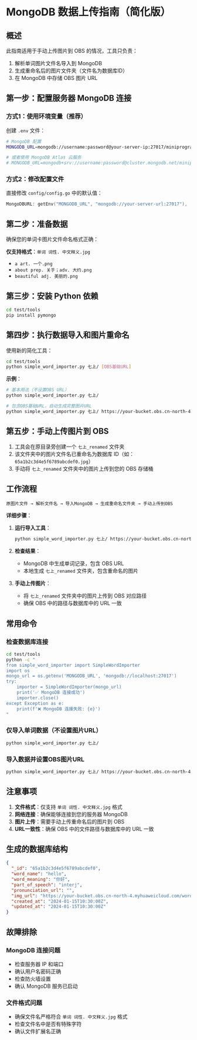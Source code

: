 # MongoDB 数据上传指南（简化版）

## 概述

此指南适用于手动上传图片到 OBS 的情况，工具只负责：
1. 解析单词图片文件名导入到 MongoDB
2. 生成重命名后的图片文件夹（文件名为数据库ID）
3. 在 MongoDB 中存储 OBS 图片 URL

## 第一步：配置服务器 MongoDB 连接

### 方式1：使用环境变量（推荐）

创建 `.env` 文件：

```bash
# MongoDB 配置
MONGODB_URL=mongodb://username:password@your-server-ip:27017/miniprogram_db

# 或者使用 MongoDB Atlas 云服务
# MONGODB_URL=mongodb+srv://username:password@cluster.mongodb.net/miniprogram_db
```

### 方式2：修改配置文件

直接修改 `config/config.go` 中的默认值：

```go
MongoDBURL: getEnv("MONGODB_URL", "mongodb://your-server-url:27017"),
```

## 第二步：准备数据

确保您的单词卡图片文件命名格式正确：

**仅支持格式**：`单词 词性. 中文释义.jpg`
- `a art. 一个.png`
- `about prep. 关于；adv. 大约.png`
- `beautiful adj. 美丽的.png`

## 第三步：安装 Python 依赖

```bash
cd test/tools
pip install pymongo
```

## 第四步：执行数据导入和图片重命名

使用新的简化工具：

```bash
cd test/tools
python simple_word_importer.py 七上/ [OBS基础URL]
```

**示例**：
```bash
# 基本用法（不设置OBS URL）
python simple_word_importer.py 七上/

# 包含OBS基础URL，自动生成完整图片URL
python simple_word_importer.py 七上/ https://your-bucket.obs.cn-north-4.myhuaweicloud.com/word_images/
```

## 第五步：手动上传图片到 OBS

1. 工具会在原目录旁创建一个 `七上_renamed` 文件夹
2. 该文件夹中的图片文件名已重命名为数据库 ID（如：`65a1b2c3d4e5f6789abcdef0.jpg`）
3. 手动将 `七上_renamed` 文件夹中的图片上传到您的 OBS 存储桶

## 工作流程

```
原图片文件 → 解析文件名 → 导入MongoDB → 生成重命名文件夹 → 手动上传到OBS
```

**详细步骤**：

1. **运行导入工具**：
   ```bash
   python simple_word_importer.py 七上/ https://your-bucket.obs.cn-north-4.myhuaweicloud.com/word_images/
   ```

2. **检查结果**：
   - MongoDB 中生成单词记录，包含 OBS URL
   - 本地生成 `七上_renamed` 文件夹，包含重命名的图片

3. **手动上传图片**：
   - 将 `七上_renamed` 文件夹中的图片上传到 OBS 对应路径
   - 确保 OBS 中的路径与数据库中的 URL 一致

## 常用命令

### 检查数据库连接
```bash
cd test/tools
python -c "
from simple_word_importer import SimpleWordImporter
import os
mongo_url = os.getenv('MONGODB_URL', 'mongodb://localhost:27017')
try:
    importer = SimpleWordImporter(mongo_url)
    print('✅ MongoDB 连接成功')
    importer.close()
except Exception as e:
    print(f'❌ MongoDB 连接失败: {e}')
"
```

### 仅导入单词数据（不设置图片URL）
```bash
python simple_word_importer.py 七上/
```

### 导入数据并设置OBS图片URL
```bash
python simple_word_importer.py 七上/ https://your-bucket.obs.cn-north-4.myhuaweicloud.com/word_images/
```

## 注意事项

1. **文件格式**：仅支持 `单词 词性. 中文释义.jpg` 格式
2. **网络连接**：确保能够连接到您的服务器 MongoDB
3. **图片上传**：需要手动上传重命名后的图片到 OBS
4. **URL一致性**：确保 OBS 中的文件路径与数据库中的 URL 一致

## 生成的数据库结构

```json
{
  "_id": "65a1b2c3d4e5f6789abcdef0",
  "word_name": "hello",
  "word_meaning": "你好",
  "part_of_speech": "interj",
  "pronunciation_url": "",
  "img_url": "https://your-bucket.obs.cn-north-4.myhuaweicloud.com/word_images/65a1b2c3d4e5f6789abcdef0.jpg",
  "created_at": "2024-01-15T10:30:00Z",
  "updated_at": "2024-01-15T10:30:00Z"
}
```

## 故障排除

### MongoDB 连接问题
- 检查服务器 IP 和端口
- 确认用户名密码正确
- 检查防火墙设置
- 确认 MongoDB 服务已启动

### 文件格式问题
- 确保文件名严格符合 `单词 词性. 中文释义.jpg` 格式
- 检查文件名中是否有特殊字符
- 确认文件扩展名正确